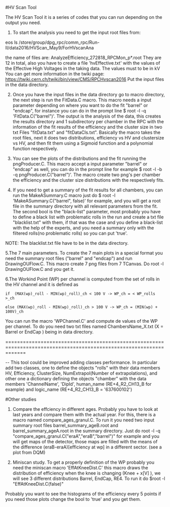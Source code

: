 #HV Scan Tool

The HV Scan Tool it is a series of codes that you can run depending on the output you need. 

1. To start the analysis you need to get the input root files from: 

eos ls /store/group/dpg_rpc/comm_rpc/Run-II/data2016/HVScan_May9/ForHVscanAna

the name of files are: AnalyzeEfficiency_272818_RPCMon_p\*.root 
They are 12 in total, also you have to create a file 'hvEffective.txt' with the values of the Effective High Voltages in the taking data. The values must to be in kV  
You can get more information in the twiki page: https://twiki.cern.ch/twiki/bin/view/CMS/RPCHvscan2016
Put the input files in the data directory. 

2. Once you have the input files in the data directory go to macro directory, the next step is run the FitData.C macro. This macro needs a input parameter depending on where you want 
   to do the fit "barrel" or "endcap", for instance you can do in the prompt line $ root -l -q 'FitData.C("barrel")'. The output is the analysis of the data, this creates the results directory 
   and 1 subdirectory per chamber in the RPC with the information of the fit results of the efficiency and the cluster size in two txt Files "fitData.txt" and "fitDataCls.txt". 
   Basically the macro takes the root files, next it does two distributions, efficiency vs HV and clustersize vs HV, and then fit them using a Sigmoid function and a polynomial function 
   respectively. 

3. You can see the plots of the distributions and the fit running the pngProducer.C. This macro accept a input parameter "barrel" or "endcap" as well, you can do in the prompt line
   for example $ root -l -b -q pngProducer.C("barrel")'. The macro create two png's per chamber the efficiency and the cluster size distributions with the respectively fits. 

4. If you need to get a summary of the fit results for all chambers, you can run the MakeASummary.C macro   just do $ root -l 'MakeASummary.C("barrel", false)' for example,  and you will get a root file in the summary directory with all relevant parameters from the fit. The second bool is the "black-list" parameter, most probably you have to define a black list with problematic rolls in the run and create a txt file "blacklist.txt" with them, if that was the case and you define a black-list with the  help of the experts, and you need a summary only with the filtered rolls(no problematic rolls) so you can put 'true'. 

NOTE:  The blacklist.txt file have to be in the data directory. 

5.The 7 main parameters. To create the 7 main plots in a special format you need the summary root files ("barrel" and "endcap") and run DrawingOUFlow.C. This macro create 7 png files from 7 TCanvas. Do root -l DrawingOUFlow.C and you get it. 

6.The Workind Point (WP) per channel is computed from the set of rolls in the HV channel and it is defined as   

    if  (MAX(wp)_roll - MIN(wp)_roll)_ch < 100 V -> WP_ch = < WP_rolls >_ch 
    
    else (MAX(wp)_roll - MIN(wp)_roll)_ch > 100 V -> WP_ch = (MIN(wp) + 100V)_ch 


You can run the macro 'WPChannel.C' and compute de values of the WP per channel. To do you need two txt files named ChambersName_X.txt (X = Barrel or EndCap ) being in data directory. 

===================================================================================================================

-- This tool could be improved adding classes performance. In particular add two classes, one to define the objects "rolls" with their data members HV, Efficiency, ClusterSize, NumExtrapol(Number of extrapolations), and other one a dictionary defining the objects "chamber" with the data members 'ChannelName', 'DipId', human_name (RE+4_R2_CH13_B for example) and logic_name (RE+4_R2_CH13_B = '637600102')   

#Other studies 
 
 1. Compare the effciency in different ages. Probably you have to look at last years and compare them with the actual year. For this, there is a macro named compare_ages_granul.C. To run it you need two input summary root files barrel_summary_ageB.root and barrel_summary_ageA.root  in the summary directory. Just do root -l -q "compare_ages_granul.C(\"eraA\",\"eraB\",\"barrel\")" for example and you will get maps of the detector, those maps are filled with the means of the difference (eraB-eraA)[efficiency at wp]  in a different sector. (see a plot from DQM)
 
 2. Miniscan study. To get a properly definition of the WP probably you need the miniscan macro 'EffAtKneeDist.C' this macro draws the distribution of efficiency when the knee is changing (Knee + x[V] ), we will see 3 different distributions Barrel, EndCap, RE4. To run it do $root -l "EffAtKneeDist.C(false)"
 
Probably you want to see the histograms of the efficiency every 5 points if you need those plots change the bool to 'true' and you get them. 

